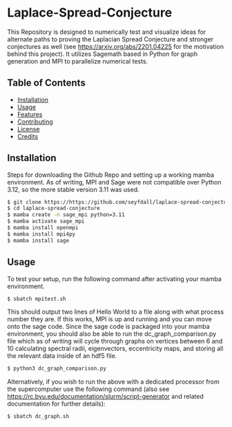 # Laplace-Spread-Conjecture
This Repository is designed to numerically test and visualize ideas for alternate paths to proving the Laplacian Spread Conjecture and stronger conjectures as well 
(see https://arxiv.org/abs/2201.04225 for the motivation behind this project).  It utilizes Sagemath based in Python for graph generation and MPI to parallelize numerical tests.

## Table of Contents
- [Installation](#installation)
- [Usage](#usage)
- [Features](#features)
- [Contributing](#contributing)
- [License](#license)
- [Credits](#credits)

## Installation
Steps for downloading the Github Repo and setting up a working mamba environment.  As of writing, MPI and Sage were not compatible over Python 3.12, so the more stable version
3.11 was used.

```bash
$ git clone https://https://github.com/seyfdall/laplace-spread-conjecture.git
$ cd laplace-spread-conjecture
$ mamba create -n sage_mpi python=3.11
$ mamba activate sage_mpi
$ mamba install openmpi
$ mamba install mpi4py
$ mamba install sage
```

## Usage
To test your setup, run the following command after activating your mamba environment.

```bash
$ sbatch mpitest.sh
```

This should output two lines of Hello World to a file along with what process number they are.  If this works, MPI is up and running and you can move onto the sage code.
Since the sage code is packaged into your mamba environment, you should also be able to run the dc_graph_comparison.py file which as of writing will cycle through graphs on vertices between 6 and 10 calculating spectral radii, eigenvectors, eccentricity maps, and storing all the relevant data inside of an hdf5 file.

```bash
$ python3 dc_graph_comparison.py
```

Alternatively, if you wish to run the above with a dedicated processor from the supercomputer use the following command (also see https://rc.byu.edu/documentation/slurm/script-generator and related documentation for further details):

```bash
$ sbatch dc_graph.sh
```